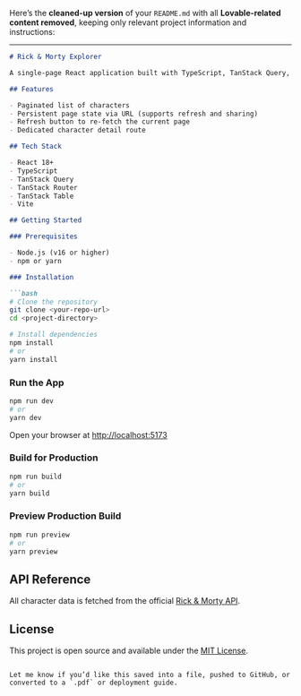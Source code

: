 Here’s the **cleaned-up version** of your `README.md` with all **Lovable-related content removed**, keeping only relevant project information and instructions:

---

````markdown
# Rick & Morty Explorer

A single-page React application built with TypeScript, TanStack Query, Router, and Table to explore characters from the Rick & Morty universe.

## Features

- Paginated list of characters
- Persistent page state via URL (supports refresh and sharing)
- Refresh button to re-fetch the current page
- Dedicated character detail route

## Tech Stack

- React 18+
- TypeScript
- TanStack Query
- TanStack Router
- TanStack Table
- Vite

## Getting Started

### Prerequisites

- Node.js (v16 or higher)
- npm or yarn

### Installation

```bash
# Clone the repository
git clone <your-repo-url>
cd <project-directory>

# Install dependencies
npm install
# or
yarn install
````

### Run the App

```bash
npm run dev
# or
yarn dev
```

Open your browser at [http://localhost:5173](http://localhost:5173)

### Build for Production

```bash
npm run build
# or
yarn build
```

### Preview Production Build

```bash
npm run preview
# or
yarn preview
```

## API Reference

All character data is fetched from the official [Rick & Morty API](https://rickandmortyapi.com/documentation).

## License

This project is open source and available under the [MIT License](LICENSE).

```

Let me know if you’d like this saved into a file, pushed to GitHub, or converted to a `.pdf` or deployment guide.
```
